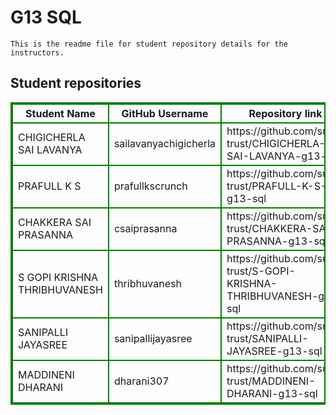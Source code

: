 # G13 SQL
    This is the readme file for student repository details for the instructors.
## Student repositories 
<table style="border : 2px solid green; width:100%;">
<tr >
<th style="border : 2px solid green;">Student Name</th>
<th style="border : 2px solid green;">GitHub Username</th>
<th style="border : 2px solid green;">Repository link</th>
</tr>
<tr style="border : 2px solid green;">
<td style="border : 2px solid green;">CHIGICHERLA SAI LAVANYA</td> 

<td style="border : 2px solid green;">sailavanyachigicherla</td> 

<td style="border : 2px solid green;">https://github.com/sure-trust/CHIGICHERLA-SAI-LAVANYA-g13-sql</td> 
</tr>

<tr style="border : 2px solid green;">
<td style="border : 2px solid green;">PRAFULL K S</td> 

<td style="border : 2px solid green;">prafullkscrunch</td> 

<td style="border : 2px solid green;">https://github.com/sure-trust/PRAFULL-K-S-g13-sql</td> 
</tr>

<tr style="border : 2px solid green;">
<td style="border : 2px solid green;">CHAKKERA SAI PRASANNA</td> 

<td style="border : 2px solid green;">csaiprasanna</td> 

<td style="border : 2px solid green;">https://github.com/sure-trust/CHAKKERA-SAI-PRASANNA-g13-sql</td> 
</tr>

<tr style="border : 2px solid green;">
<td style="border : 2px solid green;">S GOPI KRISHNA THRIBHUVANESH</td> 

<td style="border : 2px solid green;">thribhuvanesh</td> 

<td style="border : 2px solid green;">https://github.com/sure-trust/S-GOPI-KRISHNA-THRIBHUVANESH-g13-sql</td> 
</tr>

<tr style="border : 2px solid green;">
<td style="border : 2px solid green;">SANIPALLI JAYASREE</td> 

<td style="border : 2px solid green;">sanipallijayasree</td> 

<td style="border : 2px solid green;">https://github.com/sure-trust/SANIPALLI-JAYASREE-g13-sql</td> 
</tr>

<tr style="border : 2px solid green;">
<td style="border : 2px solid green;">MADDINENI DHARANI</td> 

<td style="border : 2px solid green;">dharani307</td> 

<td style="border : 2px solid green;">https://github.com/sure-trust/MADDINENI-DHARANI-g13-sql</td> 
</tr>
